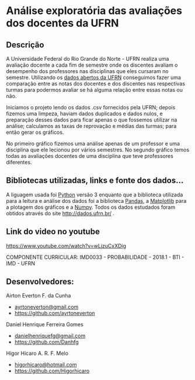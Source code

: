 # Análise exploratória das avaliações dos docentes da UFRN

## Descrição
 A Universidade Federal do Rio Grande do Norte - UFRN realiza uma avaliação docente a cada fim de semestre onde os discentes avaliam o desempenho dos professores nas disciplinas que eles cursaram no semestre. Utilizando os [dados abertos da UFRN](http://dados.ufrn.br/) conseguimos fazer uma comparação entre as notas dos docentes e dos discentes nas respectivas turmas para podermos avaliar se há alguma relação entre essas notas ou não.
 <P>Iniciamos o projeto lendo os dados .csv fornecidos pela UFRN; depois fizemos uma limpeza, haviam dados duplicados e dados nulos, e preparação desses dados para ficar apenas o que fossemos utilizar na análise; calculamos as taxas de reprovação e médias das turmas; para então gerar os gráficos.</p>
<p>No primeiro gráfico fizemos uma análise apenas de um professor e uma disciplina que ele lecionou por vários semestres. No segundo gráfico temos todas as avaliações docentes de uma disciplina que teve professores diferentes.</p>

## Bibliotecas utilizadas, links e fonte dos dados...
  A liguagem usada foi [Python](https://www.python.org/) versão 3 enquanto que a biblioteca utilizada para a leitura e análise dos dados foi a biblioteca [Pandas](https://pandas.pydata.org/), a [Matplotlib](https://matplotlib.org/) para a plotagem dos gráficos e a [Numpy](http://www.numpy.org/).
Todos os dados estudados foram obtidos através do site http://dados.ufrn.br/ .

## Link do video no youtube

https://www.youtube.com/watch?v=wLjzuCxXDig

COMPONENTE CURRICULAR: IMD0033 - PROBABILIDADE - 2018.1 - BTI - IMD - UFRN

## <b>Desenvolvedores:</b>

Airton Everton F. da Cunha
* ayrtoneverton@gmail.com
* https://github.com/ayrtoneverton

Daniel Henrique Ferreira Gomes
* danielhenriquefg@gmail.com
* https://github.com/Danhfg

Higor Hicaro A. R. F. Melo
* higorhicaro@hotmail.com
* https://github.com/Higorhicaro
